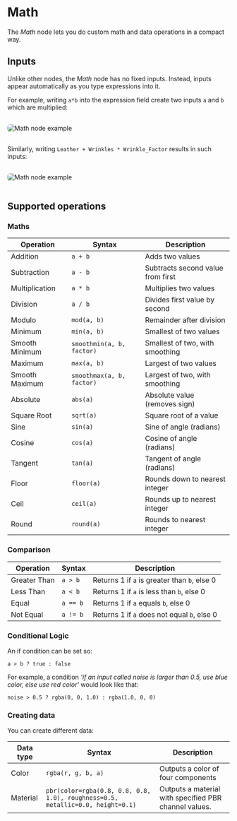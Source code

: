# Math

The *Math* node lets you do custom math and data operations in a compact way.

## Inputs

Unlike other nodes, the *Math* node has no fixed inputs. Instead, inputs appear automatically as you type expressions into it. 

For example, writing `a*b` into the expression field create two inputs `a` and `b` which are multiplied: 

<img src="/math_ab.png" alt="Math node example" style=" border-radius: 6px; margin: 16px 0;" />

Similarly, writing `Leather + Wrinkles * Wrinkle_Factor` results in such inputs:

<img src="/math_threeinputs.png" alt="Math node example" style=" border-radius: 6px; margin: 16px 0;" />

## Supported operations

### Maths

| Operation      | Syntax           | Description                          |
|----------------|------------------|--------------------------------------|
| Addition       | `a + b`          | Adds two values                      |
| Subtraction    | `a - b`          | Subtracts second value from first    |
| Multiplication | `a * b`          | Multiplies two values                |
| Division       | `a / b`          | Divides first value by second        |
| Modulo         | `mod(a, b)`      | Remainder after division             |
| Minimum        | `min(a, b)`      | Smallest of two values               |
| Smooth Minimum | `smoothmin(a, b, factor)`      | Smallest of two, with smoothing|
| Maximum        | `max(a, b)`      | Largest of two values                |
| Smooth Maximum | `smoothmax(a, b, factor)`      | Largest of two, with smoothing|
| Absolute       | `abs(a)`         | Absolute value (removes sign)        |
| Square Root    | `sqrt(a)`        | Square root of a value               |
| Sine           | `sin(a)`         | Sine of angle (radians)              |
| Cosine         | `cos(a)`         | Cosine of angle (radians)            |
| Tangent        | `tan(a)`         | Tangent of angle (radians)           |
| Floor          | `floor(a)`       | Rounds down to nearest integer       |
| Ceil           | `ceil(a)`        | Rounds up to nearest integer         |
| Round          | `round(a)`       | Rounds to nearest integer            |


### Comparison

| Operation         | Syntax         | Description                                 |
|-------------------|---------------|---------------------------------------------|
| Greater Than      | `a > b`       | Returns 1 if `a` is greater than `b`, else 0|
| Less Than         | `a < b`       | Returns 1 if `a` is less than `b`, else 0   |
| Equal             | `a == b`      | Returns 1 if `a` equals `b`, else 0         |
| Not Equal         | `a != b`      | Returns 1 if `a` does not equal `b`, else 0 |

### Conditional Logic

An if condition can be set so:

```
a > b ? true : false
```

For example, a condition *'if an input called noise is larger than 0.5, use blue color, else use red color'* would look like that:

```
noise > 0.5 ? rgba(0, 0, 1.0) : rgba(1.0, 0, 0)
```

### Creating data

You can create different data:

| Data type         | Syntax         | Description                                 |
|-------------------|---------------|---------------------------------------------|
| Color     | `rgba(r, g, b, a)`       | Outputs a color of four components|
| Material  | `pbr(color=rgba(0.8, 0.8, 0.8, 1.0), roughness=0.5, metallic=0.0, height=0.1)`| Outputs a material with specified PBR channel values. 
















